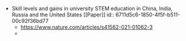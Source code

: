 - Skill levels and gains in university STEM education in China, India, Russia and the United States [[Paper]]
  id:: 6711d5c6-1850-4f5f-b511-00c92f36bd77
	- https://www.nature.com/articles/s41562-021-01062-3
	-